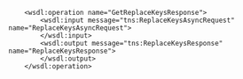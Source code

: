         <wsdl:operation name="GetReplaceKeysResponse">
            <wsdl:input message="tns:ReplaceKeysAsyncRequest" name="ReplaceKeysAsyncRequest">
            </wsdl:input>
            <wsdl:output message="tns:ReplaceKeysResponse" name="ReplaceKeysResponse">
            </wsdl:output>
        </wsdl:operation>
